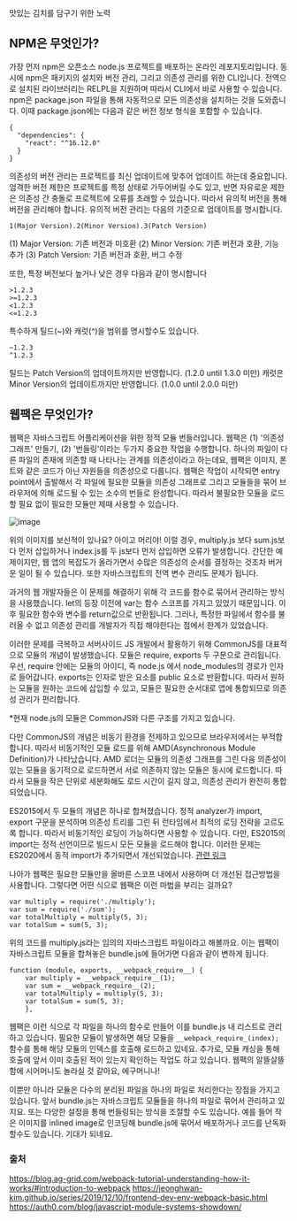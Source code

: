 맛있는 김치를 담구기 위한 노력

## NPM은 무엇인가?

가장 먼저 npm은 오픈소스 node.js 프로젝트를 배포하는 온라인 레포지토리입니다. 동시에 npm은 패키지의 설치와 버전 관리, 그리고 의존성 관리를 위한 CLI입니다. 전역으로 설치된 라이브러리는 RELPL을 지원하며 따라서 CLI에서 바로 사용할 수 있습니다. npm은 package.json 파일을 통해 자동적으로 모든 의존성을 설치하는 것을 도와줍니다. 이때 package.json에는 다음과 같은 버전 정보 형식을 포함할 수 있습니다.

```
{
  "dependencies": {
    "react": "^16.12.0"
  }
}
```

의존성의 버전 관리는 프로젝트를 최신 업데이트에 맞추어 업데이트 하는데 중요합니다. 엄격한 버전 제한은 프로젝트를 특정 상태로 가두어버릴 수도 있고, 반면 자유로운 제한은 의존성 간 충돌로 프로젝트에 오류를 초래할 수 있습니다. 따라서 유의적 버전을 통해 버전을 관리해야 합니다. 유의적 버전 관리는 다음의 기준으로 업데이트를 명시합니다.

``1(Major Version).2(Minor Version).3(Patch Version)``

  (1) Major Version: 기존 버전과 미호환
  (2) Minor Version: 기존 버전과 호환, 기능 추가
  (3) Patch Version: 기존 버전과 호환, 버그 수정
 
 또한, 특정 버전보다 높거나 낮은 경우 다음과 같이 명시합니다
 
```
>1.2.3
>=1.2.3
<1.2.3
<=1.2.3

```
특수하게 틸드(~)와 캐럿(^)을 범위를 명시할수도 있습니다.
```
~1.2.3
^1.2.3
```
틸드는 Patch Version의 업데이트까지만 반영합니다. (1.2.0 until 1.3.0 미만) 
캐럿은 Minor Version의 업데이트까지만 반영합니다. (1.0.0 until 2.0.0 미만)

## 웹팩은 무엇인가?

웹팩은 자바스크립트 어플리케이션을 위한 정적 모듈 번들러입니다. 웹팩은 (1) '의존성 그래프' 만들기, (2) '번들링'이라는 두가지 중요한 작업을 수행합니다. 하나의 파일이 다른 파일의 존재에 의존할 때 나타나는 관계를 의존성이라고 하는데요, 웹팩은 이미지, 폰트와 같은 코드가 아닌 자원들을 의존성으로 다룹니다. 웹팩은 작업이 시작되면 entry point에서 출발해서 각 파일에 필요한 모듈을 의존성 그래프로 그리고 모듈들을 묶어 브라우저에 의해 로드될 수 있는 소수의 번들로 완성합니다. 따라서 불필요한 모듈을 로드할 필요 없이 필요한 모듈만 제때 사용할 수 있습니다.

![image](https://user-images.githubusercontent.com/75231844/170634212-ebb65cdd-4896-4a33-9725-a2b4c1a0fa5f.png)

위의 이미지를 보신적이 있나요? 아이고 머리야! 이럴 경우, multiply.js 보다 sum.js보다 먼저 삽입하거나 index.js를 두 js보다 먼저 삽입하면 오류가 발생합니다. 간단한 예제이지만, 웹 앱의 복잡도가 올라가면서 수많은 의존성의 순서를 결정하는 것조차 버거운 일이 될 수 있습니다. 또한 자바스크립트의 전역 변수 관리도 문제가 됩니다. 

과거의 웹 개발자들은 이 문제를 해결하기 위해 각 코드를 함수로 묶어서 관리하는 방식을 사용했습니다. let의 등장 이전에 var는 함수 스코프를 가지고 있었기 때문입니다. 이후 필요한 함수와 변수를 return값으로 반환됩니다. 그러나, 특정한 파일에서 함수를 불러올 수 없고 의존성 관리를 개발자가 직접 해야한다는 점에서 한계가 있었습니다.

이러한 문제를 극복하고 서버사이드 JS 개발에서 활용하기 위해 CommonJS를 대표적으로 모듈의 개념이 발생했습니다. 모듈은 require, exports 두 구문으로 관리됩니다. 우선, require 안에는 모듈의 아이디, 즉 node.js 에서 node_modules의 경로가 인자로 들어갑니다. exports는 인자로 받은 요소를 public 요소로 반환합니다. 따라서 원하는 모듈을 원하는 코드에 삽입할 수 있고, 모듈은 필요한 순서대로 앱에 통합되므로 의존성 관리가 편리합니다. 

*현재 node.js의 모듈은 CommonJS와 다른 구조를 가지고 있습니다.

다만 CommonJS의 개념은 비동기 환경을 전제하고 있으므로 브라우저에서는 부적합합니다. 따라서 비동기적인 모듈 로드를 위해 AMD(Asynchronous Module Definition)가 나타났습니다. AMD 로더는 모듈의 의존성 그래프를 그린 다음 의존성이 있는 모듈을 동기적으로 로드하면서 서로 의존하지 않는 모듈은 동시에 로드합니다. 따라서 모듈을 작은 단위로 세분화해도 로드 시간이 길지 않고, 의존성 관리가 완전히 통합되었습니다.

ES2015에서 두 모듈의 개념은 하나로 합쳐졌습니다. 정적 analyzer가 import, export 구문을 분석하며 의존성 트리를 그린 뒤 런타임에서 최적의 로딩 전략을 고르도록 합니다. 따라서 비동기적인 로딩이 가능하다면 사용할 수 있습니다. 다만, ES2015의 import는 정적 선언이므로 빌드시 모든 모듈을 로드해야 합니다. 이러한 문제는 ES2020에서 동적 import가 추가되면서 개선되었습니다. [관련 링크](https://dmitripavlutin.com/ecmascript-modules-dynamic-import/#:~:text=To%20load%20dynamically%20a%20module,components%20of%20the%20imported%20module.)

나아가 웹팩은 필요한 모듈만을 올바른 스코프 내에서 사용하며 더 개선된 접근방법을 사용합니다. 그렇다면 어떤 식으로 웹팩은 이런 마법을 부리는 걸까요?

```
var multiply = require('./multiply');
var sum = require('./sum');
var totalMultiply = multiply(5, 3);
var totalSum = sum(5, 3);
```

위의 코드를 multiply.js라는 임의의 자바스크립트 파일이라고 해볼까요. 이는 웹팩이 자바스크립트 모듈을 합쳐놓은 bundle.js에 들어가면 다음과 같이 변하게 됩니다.

```
function (module, exports, __webpack_require__) {
    var multiply = __webpack_require__(1);
    var sum = __webpack_require__(2);
    var totalMultiply = multiply(5, 3);
    var totalSum = sum(5, 3);
    },
```

웹팩은 이런 식으로 각 파일을 하나의 함수로 만들어 이를 bundle.js 내 리스트로 관리하고 있습니다. 필요한 모듈이 발생하면 해당 모듈을 ``__webpack_require_(index);`` 함수를 통해 해당 모듈의 인덱스를 호출해 로드하고 있네요. 추가로, 모듈 캐싱을 통해 호출에 앞서 이미 호출된 적이 있는지 확인하는 작업도 하고 있습니다. 웹팩의 알뜰살뜰함에 시어머니도 놀라실 것 같아요, 에구머니나!

이뿐만 아니라 모듈은 다수의 분리된 파일을 하나의 파일로 처리한다는 장점을 가지고 있습니다. 앞서 bundle.js는 자바스크립트 모듈들을 하나의 파일로 묶어서 관리하고 있지요. 또는 다양한 설정을 통해 번들링되는 방식을 조절할 수도 있습니다. 예를 들어 작은 이미지를 inlined image로 인코딩해 bundle.js에 묶어서 배포하거나 코드를 난독화 할수도 있습니다. 기대가 되네요.

### 출처
https://blog.ag-grid.com/webpack-tutorial-understanding-how-it-works/#introduction-to-webpack
https://jeonghwan-kim.github.io/series/2019/12/10/frontend-dev-env-webpack-basic.html
https://auth0.com/blog/javascript-module-systems-showdown/
